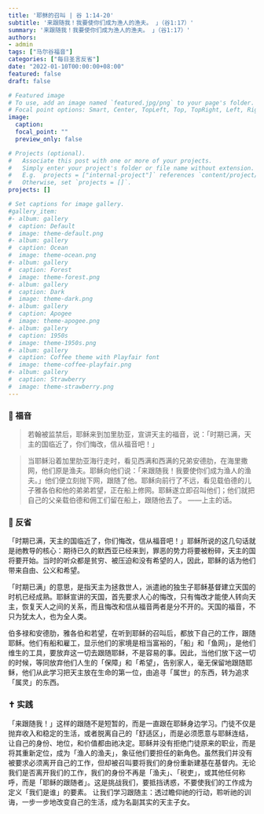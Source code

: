 ```yaml
---
title: '耶稣的召叫 | 谷 1:14-20'
subtitle: '来跟随我！我要使你们成为渔人的渔夫。 」（谷1:17）'
summary: '来跟随我！我要使你们成为渔人的渔夫。 」（谷1:17）'
authors:
- admin
tags: ["马尔谷福音"]
categories: ["每日圣言反省"]
date: "2022-01-10T00:00:00+08:00"
featured: false
draft: false

# Featured image
# To use, add an image named `featured.jpg/png` to your page's folder.
# Focal point options: Smart, Center, TopLeft, Top, TopRight, Left, Right, BottomLeft, Bottom, BottomRight
image:
  caption:
  focal_point: ""
  preview_only: false

# Projects (optional).
#   Associate this post with one or more of your projects.
#   Simply enter your project's folder or file name without extension.
#   E.g. `projects = ["internal-project"]` references `content/project/deep-learning/index.md`.
#   Otherwise, set `projects = []`.
projects: []

# Set captions for image gallery.
#gallery_item:
#- album: gallery
#  caption: Default
#  image: theme-default.png
#- album: gallery
#  caption: Ocean
#  image: theme-ocean.png
#- album: gallery
#  caption: Forest
#  image: theme-forest.png
#- album: gallery
#  caption: Dark
#  image: theme-dark.png
#- album: gallery
#  caption: Apogee
#  image: theme-apogee.png
#- album: gallery
#  caption: 1950s
#  image: theme-1950s.png
#- album: gallery
#  caption: Coffee theme with Playfair font
#  image: theme-coffee-playfair.png
#- album: gallery
#  caption: Strawberry
#  image: theme-strawberry.png
---
```


### :love_letter: 福音
> 若翰被监禁后，耶稣来到加里肋亚，宣讲天主的福音，说：「时期已满，天主的国临近了，你们悔改，信从福音吧！」

> 当耶稣沿着加里肋亚海行走时，看见西满和西满的兄弟安德肋，在海里撒网，他们原是渔夫。耶稣向他们说：「来跟随我！我要使你们成为渔人的渔夫。」他们便立刻抛下网，跟随了他。耶稣向前行了不远，看见载伯德的儿子雅各伯和他的弟弟若望，正在船上修网。耶稣遂立即召叫他们；他们就把自己的父亲载伯德和佣工们留在船上，跟随他去了。 ——上主的话。

### :speech_balloon: 反省
「时期已满，天主的国临近了，你们悔改，信从福音吧！」耶稣所说的这几句话就是祂教导的核心：期待已久的默西亚已经来到，罪恶的势力将要被粉碎，天主的国将要开始。当时的听众都是贫穷、被压迫和没有希望的人，因此，耶稣的话为他们带来自由、公义和希望。

「时期已满」的意思，是指天主为拯救世人，派遣祂的独生子耶稣基督建立天国的时机已经成熟。耶稣宣讲的天国，首先要求人心的悔改，只有悔改才能使人转向天主，恢复天人之间的关系，而且悔改和信从福音两者是分不开的。天国的福音，不只为犹太人，也为全人类。

伯多禄和安德肋，雅各伯和若望，在听到耶稣的召叫后，都放下自己的工作，跟随耶稣。他们有船和雇工，显示他们的家境是相当富裕的，「船」和「鱼网」，是他们维生的工具，要放弃这一切去跟随耶稣，不是容易的事。因此，当他们放下这一切的时候，等同放弃他们人生的「保障」和「希望」，告别家人，毫无保留地跟随耶稣，他们从此学习把天主放在生命的第一位，由追寻「属世」的东西，转为追求「属灵」的东西。

### :latin_cross: 实践
「来跟随我！」这样的跟随不是短暂的，而是一直跟在耶稣身边学习。门徒不仅是抛弃收入和稳定的生活，或者脱离自己的「舒适区」，而是必须愿意与耶稣连结，让自己的身份、地位，和价值都由祂决定。耶稣并没有拒绝门徒原来的职业，而是将其重新定位，成为「渔人的渔夫」，象征他们要担任的新角色。虽然我们并没有被要求必须离开自己的工作，但却被召叫要将我们的身份重新建基在基督内。无论我们是否离开我们的工作，我们的身份不再是「渔夫」、「税吏」，或其他任何称呼，而是「耶稣的跟随者」。这是挑战我们，要抵挡诱惑，不要使我们的工作成为定义「我们是谁」的要素。
让我们学习跟随主：透过瞻仰祂的行动，聆听祂的训诲，一步一步地改变自己的生活，成为名副其实的天主子女。
